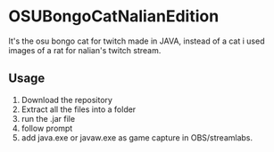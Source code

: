# OSUBongoCatNalianEdition
It's the osu bongo cat for twitch made in JAVA, instead of a cat i used images of a rat for nalian's twitch stream.

## Usage
1. Download the repository
2. Extract all the files into a folder
3. run the .jar file
4. follow prompt
5. add java.exe or javaw.exe as game capture in OBS/streamlabs.
